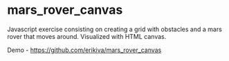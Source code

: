 # mars_rover_canvas
Javascript exercise consisting on creating a grid with obstacles and a mars rover that moves around. Visualized with HTML canvas.

Demo - https://github.com/erikiva/mars_rover_canvas
